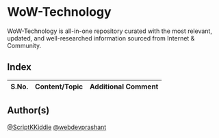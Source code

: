 # WoW-Technology
WoW-Technology is all-in-one repository curated with the most relevant, updated, and well-researched information sourced from Internet &amp; Community.

## Index

S.No. | Content/Topic | Additional Comment
--- | --- | ---


## Author(s)

[@ScriptKKiddie](https://github.com/ScriptKKiddie)
[@webdevprashant](https://github.com/webdevprashant)
